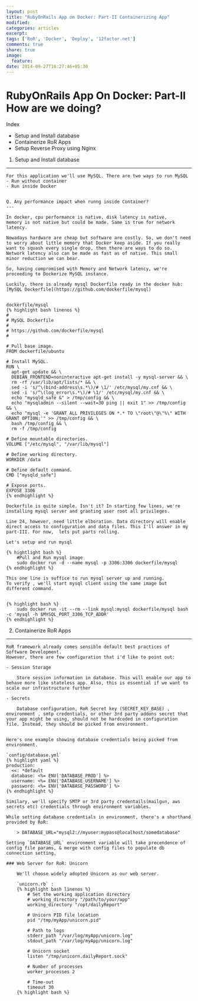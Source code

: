 ```yaml
---
layout: post
title: "RubyOnRails App on Docker: Part-II Containerizing App"
modified:
categories: articles
excerpt:
tags: ['RoR', 'Docker', 'Deploy', '12factor.net']
comments: true
share: true
image:
  feature:
date: 2014-09-27T16:27:46+05:30
---
```


RubyOnRails App On Docker: Part-II How are we doing?
===============

Index

- Setup and Install database
- Containerize RoR Apps
- Setup Reverse Proxy using Nginx



1. Setup and Install database
-------------------------

	For this application we'll use MySQL. There are two ways to run MySQL
	- Run without container
	- Run inside Docker


	Q. Any performance impact when runng inside Container?
	---

	In docker, cpu performance is native, disk latency is native,
	memory is not native but could be made. Same is true for network latency.

	Nowadays hardware are cheap but software are costly. So, we don't need to worry about little memory that Docker keep aside. If you really want to squash every single drop, then there are ways to do so. Network latency also can be made as fast as of native. This small minor reduction we can bear.

	So, having compromised with Memory and Network latency, we're proceeding to Dockerize MySQL instance.

	Luckily, there is already mysql Dockerfile ready in the docker hub: [MySQL Dockerfile](https://github.com/dockerfile/mysql) 


	dockerfile/mysql 
	{% highlight bash linenos %}
	#
	# MySQL Dockerfile
	#
	# https://github.com/dockerfile/mysql
	#

	# Pull base image.
	FROM dockerfile/ubuntu

	# Install MySQL.
	RUN \
	  apt-get update && \
	  DEBIAN_FRONTEND=noninteractive apt-get install -y mysql-server && \
	  rm -rf /var/lib/apt/lists/* && \
	  sed -i 's/^\(bind-address\s.*\)/# \1/' /etc/mysql/my.cnf && \
	  sed -i 's/^\(log_error\s.*\)/# \1/' /etc/mysql/my.cnf && \
	  echo "mysqld_safe &" > /tmp/config && \
	  echo "mysqladmin --silent --wait=30 ping || exit 1" >> /tmp/config && \
	  echo "mysql -e 'GRANT ALL PRIVILEGES ON *.* TO \"root\"@\"%\" WITH GRANT OPTION;'" >> /tmp/config && \
	  bash /tmp/config && \
	  rm -f /tmp/config

	# Define mountable directories.
	VOLUME ["/etc/mysql", "/var/lib/mysql"]

	# Define working directory.
	WORKDIR /data

	# Define default command.
	CMD ["mysqld_safe"]

	# Expose ports.
	EXPOSE 3306
	{% endhighlight %}

	Dockerfile is quite simple. Isn't it? In starting few lines, we're installing mysql server and granting user root all privileges.

	Line 24, however, need little elboration. Data directory will enable direct access to configuration and data files. This I'll answer in my part-III. For now,  lets put parts rolling.

	Let's setup and run mysql

	{% hightlight bash %}
		#Pull and Run mysql image
		sudo docker run -d --name mysql -p 3306:3306 dockerfile/mysql
	{% endhighlight %}

	This one line is suffice to run mysql server up and running.
	To verify , we'll start mysql client using the same image but different command.


	{% highlight bash %}
		sudo docker run -it --rm --link mysql:mysql dockerfile/mysql bash -c 'mysql -h $MYSQL_PORT_3306_TCP_ADDR'
	{% endhighlight %}


2. Containerize RoR Apps
-------------------------

 	RoR framework already comes sensible default best practices of Software Development.
 	However, there are few configuration that i'd like to point out:

 	- Session Storage

 		Store session information in database. This will enable our app to behave more like stateless app. Also, this is essential if we want to scale our infrastructure further 

 	- Secrets

 		Database configuration, RoR Secret key (SECRET_KEY_BASE) , environment , smtp credentials, or other 3rd party addons secret that your app might be using, should not be hardcoded in configuration file. Instead, they should be picked from environment.


 	Here's one example showing database credentials being picked from environment.
	
	`config/database.yml`
 	{% highlight yaml %}
	production:
	  <<: *default
	  database: <%= ENV['DATABASE_PROD'] %>
	  username: <%= ENV['DATABASE_USERNAME'] %>
	  password: <%= ENV['DATABASE_PASSWORD'] %>
 	{% endhighlight %}

 	Similary, we'll specify SMTP or 3rd party credentails(mailgun, aws secrets etc) credentials through environment variables.

 	While setting database credentials in environment, there's a shorthand provided by RoR:

 		> DATABASE_URL="mysql2://myuser:mypass@localhost/somedatabase"

 	Setting `DATABASE_URL` environment variable will take precendence of config file params, & merge with config files to populate db connection setting. 

 	### Web Server for RoR: Unicorn

 		We'll choose widely adopted Unicorn as our web server.

 		`unicorn.rb` :
 		{% highlight bash linenos %}
			# Set the working application directory
			# working_directory "/path/to/your/app"
			working_directory "/opt/dailyReport"

			# Unicorn PID file location
			pid "/tmp/myApp/unicorn.pid"

			# Path to logs
			stderr_path "/var/log/myApp/unicorn.log"
			stdout_path "/var/log/myApp/unicorn.log"

			# Unicorn socket
			listen "/tmp/unicorn.dailyReport.sock"

			# Number of processes
			worker_processes 2

			# Time-out
			timeout 30
 		{% highlight bash %}

